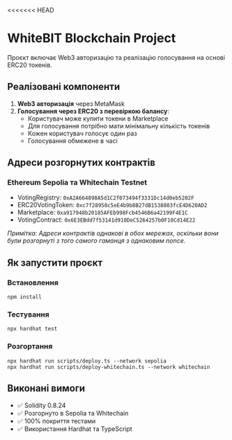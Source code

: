 <<<<<<< HEAD
# WhiteBIT Blockchain Project

Проєкт включає Web3 авторизацію та реалізацію голосування на основі ERC20 токенів.

## Реалізовані компоненти

1. **Web3 авторизація** через MetaMask
2. **Голосування через ERC20 з перевіркою балансу**:
   - Користувач може купити токени в Marketplace
   - Для голосування потрібно мати мінімальну кількість токенів
   - Кожен користувач голосує один раз
   - Голосування обмежене в часі

## Адреси розгорнутих контрактів

### Ethereum Sepolia та Whitechain Testnet
- VotingRegistry: `0xA2A664898A5d1C2f073494f3331Dc14d0eb5202F`
- ERC20VotingToken: `0xc7f28950c5eE4b9b8B27dB1538803fcE4D620AD2`
- Marketplace: `0xa917948b20185AFEb998Fcb4546B6a42199F4E1C`
- VotingContract: `0x6E3EBdd7f53141d910DeC5264257b0F10Cd14E22`

*Примітка: Адреси контрактів однакові в обох мережах, оскільки вони були розгорнуті з того самого гаманця з однаковим nonce.*

## Як запустити проєкт

### Встановлення
```
npm install
```

### Тестування
```
npx hardhat test
```

### Розгортання
```
npx hardhat run scripts/deploy.ts --network sepolia
npx hardhat run scripts/deploy-whitechain.ts --network whitechain
```

## Виконані вимоги
- ✅ Solidity 0.8.24
- ✅ Розгорнуто в Sepolia та Whitechain
- ✅ 100% покриття тестами
- ✅ Використання Hardhat та TypeScript